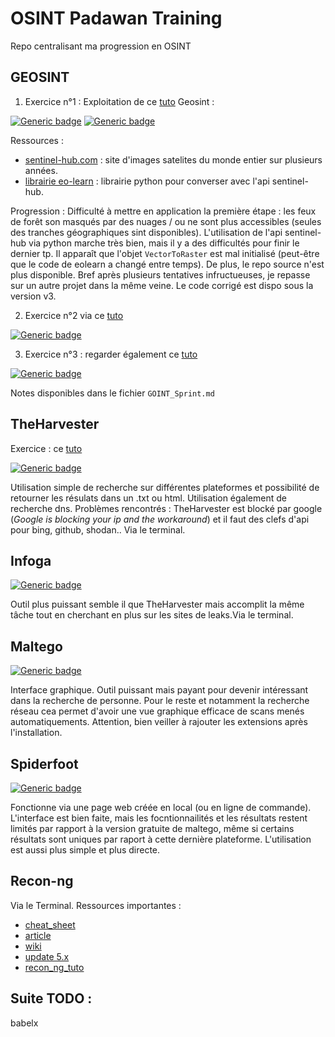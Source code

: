 # OSINT Padawan Training
Repo centralisant ma progression en OSINT

## GEOSINT

1. Exercice n°1 : Exploitation de ce [tuto](https://towardsdatascience.com/how-to-use-open-source-satellite-data-for-your-investigative-reporting-d662cb1f9f90) Geosint :

[![Generic badge](https://img.shields.io/badge/Progression-95/100-blue.svg)](https://shields.io/)
[![Generic badge](https://img.shields.io/badge/Bloqué-erreur_code-red.svg)](https://shields.io/)

Ressources : 
- [sentinel-hub.com](https://apps.sentinel-hub.com/eo-browser/?zoom=10&lat=41.9&lng=12.5&themeId=DEFAULT-THEME) : site d'images satelites du monde entier sur plusieurs années.
- [librairie eo-learn](https://medium.com/sentinel-hub/introducing-eo-learn-ab37f2869f5c) : librairie python pour converser avec l'api sentinel-hub.

Progression :
Difficulté à mettre en application la première étape : les feux de forêt son masqués par des nuages / ou ne sont plus accessibles (seules des tranches géographiques sint disponibles).
L'utilisation de l'api sentinel-hub via python marche très bien, mais il y a des difficultés pour finir le dernier tp. Il apparaît que l'objet `VectorToRaster` est mal initialisé (peut-être que le code de eolearn a changé entre temps). De plus, le repo source n'est plus disponible. Bref après plusieurs tentatives infructueuses, je repasse sur un autre projet dans la même veine. Le code corrigé est dispo sous la version v3.

2. Exercice n°2 via ce [tuto](https://towardsdatascience.com/whats-growing-there-a5618a2e6933)

[![Generic badge](https://img.shields.io/badge/Progression-0/100-blue.svg)](https://shields.io/)

3. Exercice n°3 : regarder également ce [tuto](https://medium.com/sentinel-hub/land-cover-classification-with-eo-learn-part-1-2471e8098195)

[![Generic badge](https://img.shields.io/badge/Progression-10/100-blue.svg)](https://shields.io/)

Notes disponibles dans le fichier `GOINT_Sprint.md`

## TheHarvester


Exercice : ce [tuto](https://null-byte.wonderhowto.com/how-to/scrape-target-email-addresses-with-theharvester-0176307/)


[![Generic badge](https://img.shields.io/badge/Progression-Terminé-green.svg)](https://shields.io/)

Utilisation simple de recherche sur différentes plateformes et possibilité de retourner les résulats dans un .txt ou html. Utilisation également de recherche dns.
Problèmes rencontrés : TheHarvester est blocké par google (*Google is blocking your ip and the workaround*) et il faut des clefs d'api pour bing, github, shodan..
Via le terminal.

## Infoga

[![Generic badge](https://img.shields.io/badge/Progression-Terminé-green.svg)](https://shields.io/)

Outil plus puissant semble il que TheHarvester mais accomplit la même tâche tout en cherchant en plus sur les sites de leaks.Via le terminal.

## Maltego

[![Generic badge](https://img.shields.io/badge/Progression-Terminé-green.svg)](https://shields.io/)

Interface graphique. Outil puissant mais payant pour devenir intéressant dans la recherche de personne. Pour le reste et notamment la recherche réseau cea permet d'avoir une vue graphique efficace de scans menés automatiquements. Attention, bien veiller à rajouter les extensions après l'installation.

## Spiderfoot

[![Generic badge](https://img.shields.io/badge/Progression-Terminé-green.svg)](https://shields.io/)

Fonctionne via une page web créée en local (ou en ligne de commande). L'interface est bien faite, mais les focntionnailités et les résultats restent limités par rapport à la version gratuite de maltego, même si certains résultats sont uniques par raport à cette dernière plateforme. L'utilisation est aussi plus simple et plus directe.

## Recon-ng

Via le Terminal. 
Ressources importantes : 

- [cheat_sheet](https://www.blackhillsinfosec.com/wp-content/uploads/2019/11/recon-ng-5.x-cheat-sheet-Sheet1-1.pdf)
- [article](https://holisticinfosec.io/toolsmith/pdf/may2013.pdf)
- [wiki](https://github.com/lanmaster53/recon-ng/wiki)
- [update 5.x](https://www.blackhillsinfosec.com/whats-changed-in-recon-ng-5x/)
- [recon_ng_tuto](http://quack1.me/recon-ng.html)

## Suite TODO :

babelx

